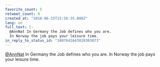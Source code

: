 ```yaml
---
favorite_count: 5
retweet_count: 0
created_at: "2018-06-15T15:56:35.000Z"
lang: en
full_text: |-
  @AnnNat In Germany the Job defines who you are.
  In Norway the job pays your leisure time.
in_reply_to_status_id: "1007641643028303873"
---
```


[@AnnNat](https://twitter.com/AnnNat) In Germany the Job defines who you are. In
Norway the job pays your leisure time.
